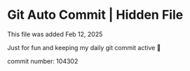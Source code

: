 # Git Auto Commit | Hidden File

This file was added Feb 12, 2025

Just for fun and keeping my daily git commit active 🤪

commit number: 104302
